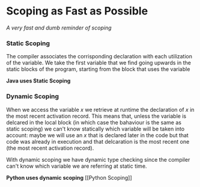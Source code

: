 # Scoping as Fast as Possible
*A very fast and dumb reminder of scoping*

### Static Scoping
The compiler associates the corrisponding declaration with each utilization of the variable. 
We take the first variable that we find going upwards in the static blocks of the program, starting from the block that uses the variable

**Java uses Static Scoping**

### Dynamic Scoping
When we access the variable $x$  we retrieve at runtime the declaration of $x$ in the most recent activation record. 
This means that, unless the variable is delcared in the local block (in which case the bahaviour is the same as static scoping) we can't know statically which variable will be taken into account: maybe we will use an $x$ that is declared later in the code but that code was already in execution and that delcaration is the most recent one (the most recent activation record). 

With dynamic scoping we have dynamic type checking since the compiler can't know which variable we are referring at static time. 

**Python uses dynamic scoping** [[Python Scoping]]